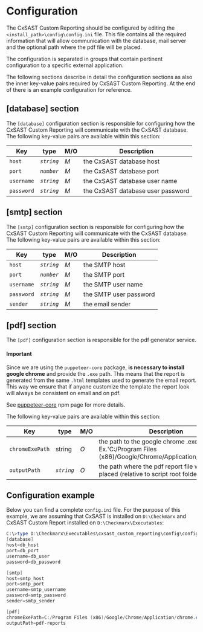 # Configuration

The CxSAST Custom Reporting should be configured by editing the `<install_path>\config\config.ini` file. This file contains all the required information that will allow communication with the database, mail server and the optional path where the pdf file will be placed.

The configuration is separated in groups that contain pertinent configuration to a specific external application.

The following sections describe in detail the configuration sections as also the inner key-value pairs required by CxSAST Custom Reporting. At the end of there is an example configuration for reference.

## [database] section

The `[database]` configuration section is responsible for configuring how the CxSAST Custom Reporting will communicate with the CxSAST database. The following key-value pairs are available within this section:

| Key        | type       | M/O | Description                       |
| ---------- | ---------- | --- | --------------------------------- |
| `host`     | _`string`_ | _M_ | the CxSAST database host          |
| `port`     | _`number`_ | _M_ | the CxSAST database port          |
| `username` | _`string`_ | _M_ | the CxSAST database user name     |
| `password` | _`string`_ | _M_ | the CxSAST database user password |

## [smtp] section

The `[smtp]` configuration section is responsible for configuring how the CxSAST Custom Reporting will communicate with the CxSAST database. The following key-value pairs are available within this section:

| Key        | type       | M/O | Description            |
| ---------- | ---------- | --- | ---------------------- |
| `host`     | _`string`_ | _M_ | the SMTP host          |
| `port`     | _`number`_ | _M_ | the SMTP port          |
| `username` | _`string`_ | _M_ | the SMTP user name     |
| `password` | _`string`_ | _M_ | the SMTP user password |
| `sender`   | _`string`_ | _M_ | the email sender       |

## [pdf] section

The `[pdf]` configuration section is responsible for the pdf generator service.

#### Important

Since we are using the `puppeteer-core` package, **is necessary to install google chrome** and provide the `.exe` path. This means that the report is generated from the same `.html` templates used to generate the email report. This way we ensure that if anyone customize the template the report look will always be consistent on email and on pdf.

See [puppeteer-core](https://www.npmjs.com/package/puppeteer-core) npm page for more details.

The following key-value pairs are available within this section:

| Key             | type       | M/O | Description                                                                                              |
| --------------- | ---------- | --- | -------------------------------------------------------------------------------------------------------- |
| `chromeExePath` | string     | _O_ | the path to the google chrome .exe file Ex.'C:/Program Files (x86)/Google/Chrome/Application/chrome.exe' |
| `outputPath`    | _`string`_ | _O_ | the path where the pdf report file will be placed (relative to script root folder)                       |

## Configuration example

Below you can find a complete `config.ini` file. For the purpose of this example, we are assuming that CxSAST is installed on `D:\Checkmarx` and CxSAST Custom Report installed on `D:\Checkmarx\Executables`:

```powershell
C:\>type D:\Checkmarx\Executables\cxsast_custom_reporting\config\config.ini
[database]
host=db_host
port=db_port
username=db_user
password=db_password

[smtp]
host=smtp_host
port=smtp_port
username=smtp_username
password=smtp_password
sender=smtp_sender

[pdf]
chromeExePath=C:/Program Files (x86)/Google/Chrome/Application/chrome.exe
outputPath=pdf-reports
```
